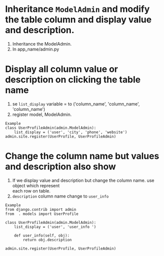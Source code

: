 # Inheritance `ModelAdmin` and modify the table column and display value and description.     
1. Inheritance the ModelAdmin.  
2. In app_name/admin.py  

# Display all column value or description on clicking the table name  
1. se `list_display` variable = to ('column_name', 'column_name', 'column_name')    
2. register model, ModelAdmin.   
``` 
Example   
class UserProfileAdmin(admin.ModelAdmin):
    list_display = ('user', 'city', 'phone', 'website')   
admin.site.register(UserProfile, UserProfileAdmin)
```     

# Change the column name but values and description also show  
1. If we display value and description but change the column name. use object which represent   
each row on table.  
2. `description` column name change to `user_info `  
``` 
Example 
from django.contrib import admin
from  . models import UserProfile

class UserProfileAdmin(admin.ModelAdmin):
    list_display = ('user', 'user_info ')

    def user_info(self, obj):
        return obj.description

admin.site.register(UserProfile, UserProfileAdmin)
``` 